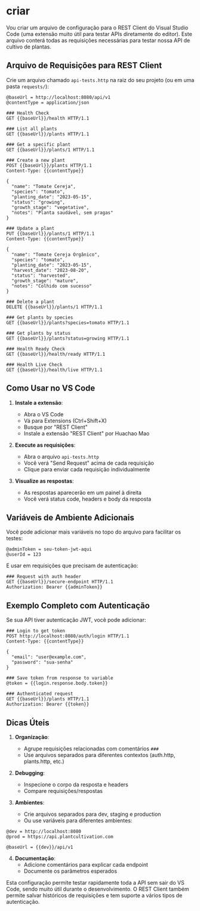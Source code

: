 # criar

Vou criar um arquivo de configuração para o REST Client do Visual Studio Code (uma extensão muito útil para testar APIs diretamente do editor). Este arquivo conterá todas as requisições necessárias para testar nossa API de cultivo de plantas.

## Arquivo de Requisições para REST Client

Crie um arquivo chamado `api-tests.http` na raiz do seu projeto (ou em uma pasta `requests/`):

```http
@baseUrl = http://localhost:8080/api/v1
@contentType = application/json

### Health Check
GET {{baseUrl}}/health HTTP/1.1

### List all plants
GET {{baseUrl}}/plants HTTP/1.1

### Get a specific plant
GET {{baseUrl}}/plants/1 HTTP/1.1

### Create a new plant
POST {{baseUrl}}/plants HTTP/1.1
Content-Type: {{contentType}}

{
  "name": "Tomate Cereja",
  "species": "tomato",
  "planting_date": "2023-05-15",
  "status": "growing",
  "growth_stage": "vegetative",
  "notes": "Planta saudável, sem pragas"
}

### Update a plant
PUT {{baseUrl}}/plants/1 HTTP/1.1
Content-Type: {{contentType}}

{
  "name": "Tomate Cereja Orgânico",
  "species": "tomato",
  "planting_date": "2023-05-15",
  "harvest_date": "2023-08-20",
  "status": "harvested",
  "growth_stage": "mature",
  "notes": "Colhido com sucesso"
}

### Delete a plant
DELETE {{baseUrl}}/plants/1 HTTP/1.1

### Get plants by species
GET {{baseUrl}}/plants?species=tomato HTTP/1.1

### Get plants by status
GET {{baseUrl}}/plants?status=growing HTTP/1.1

### Health Ready Check
GET {{baseUrl}}/health/ready HTTP/1.1

### Health Live Check
GET {{baseUrl}}/health/live HTTP/1.1
```

## Como Usar no VS Code

1. **Instale a extensão**:

   - Abra o VS Code
   - Vá para Extensions (Ctrl+Shift+X)
   - Busque por "REST Client"
   - Instale a extensão "REST Client" por Huachao Mao

2. **Execute as requisições**:

   - Abra o arquivo `api-tests.http`
   - Você verá "Send Request" acima de cada requisição
   - Clique para enviar cada requisição individualmente

3. **Visualize as respostas**:
   - As respostas aparecerão em um painel à direita
   - Você verá status code, headers e body da resposta

## Variáveis de Ambiente Adicionais

Você pode adicionar mais variáveis no topo do arquivo para facilitar os testes:

```http
@adminToken = seu-token-jwt-aqui
@userId = 123
```

E usar em requisições que precisam de autenticação:

```http
### Request with auth header
GET {{baseUrl}}/secure-endpoint HTTP/1.1
Authorization: Bearer {{adminToken}}
```

## Exemplo Completo com Autenticação

Se sua API tiver autenticação JWT, você pode adicionar:

```http
### Login to get token
POST http://localhost:8080/auth/login HTTP/1.1
Content-Type: {{contentType}}

{
  "email": "user@example.com",
  "password": "sua-senha"
}

### Save token from response to variable
@token = {{login.response.body.token}}

### Authenticated request
GET {{baseUrl}}/plants HTTP/1.1
Authorization: Bearer {{token}}
```

## Dicas Úteis

1. **Organização**:

   - Agrupe requisições relacionadas com comentários `###`
   - Use arquivos separados para diferentes contextos (auth.http, plants.http, etc.)

2. **Debugging**:

   - Inspecione o corpo da resposta e headers
   - Compare requisições/respostas

3. **Ambientes**:
   - Crie arquivos separados para dev, staging e production
   - Ou use variáveis para diferentes ambientes:

```http
@dev = http://localhost:8080
@prod = https://api.plantcultivation.com

@baseUrl = {{dev}}/api/v1
```

4. **Documentação**:
   - Adicione comentários para explicar cada endpoint
   - Documente os parâmetros esperados

Esta configuração permite testar rapidamente toda a API sem sair do VS Code, sendo muito útil durante o desenvolvimento. O REST Client também permite salvar históricos de requisições e tem suporte a vários tipos de autenticação.
